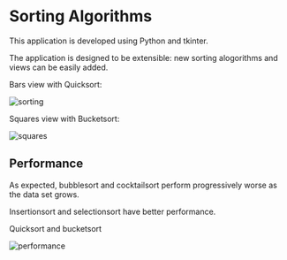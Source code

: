 # Sorting Algorithms

This application is developed using Python and tkinter.

The application is designed to be extensible: new sorting alogorithms and views can be easily added.

Bars view with Quicksort:

![sorting](https://github.com/user-attachments/assets/35748222-257c-4cf1-9f56-bd4e7e2ff4bf)

Squares view with Bucketsort: 
 
![squares](https://github.com/user-attachments/assets/0a44c26d-06e2-44bc-b1c6-e0595f626869)

## Performance

As expected, bubblesort and cocktailsort perform progressively worse as the data set grows.

Insertionsort and selectionsort have better performance.

Quicksort and bucketsort

![performance](https://github.com/user-attachments/assets/dd077c76-38a7-4d3a-9267-87e02c3c9e81)








        














